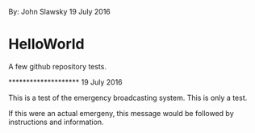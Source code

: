 By: John Slawsky
19 July 2016

# HelloWorld
A few github repository tests.

******************** 19 July 2016

This is a test of the emergency broadcasting system. This is only a test.

If this were an actual emergeny, this message would be followed by 
instructions and information.
 
